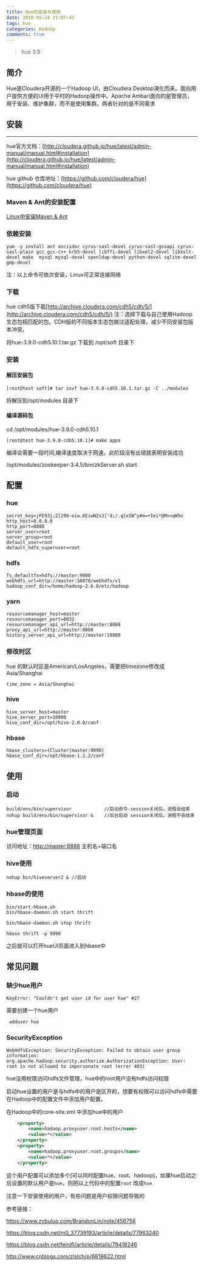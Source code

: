```yaml
---
title: Hue的安装与使用
date: 2018-05-24 21:07:43
tags: hue
categories: Hadoop
comments: true
---
```


> hue 3.9

## 简介

Hue是Cloudera开源的一个Hadoop UI，由Cloudera Desktop演化而来。面向用户提供方便的UI用于平时的Hadoop操作中。Apache Ambari面向的是管理员，用于安装、维护集群，而不是使用集群。两者针对的是不同需求

<!--more-->

## 安装

---

hue官方文档：[http://cloudera.github.io/hue/latest/admin-manual/manual.html#installation](http://cloudera.github.io/hue/latest/admin-manual/manual.html#installation)

hue github 仓库地址：[https://github.com/cloudera/hue](https://github.com/cloudera/hue)

### Maven & Ant的安装配置


[Linux中安装Maven & Ant](https://hadronw.com/2018/04-22/Linux%E4%B8%AD%E5%AE%89%E8%A3%85Maven-Ant/)


### 依赖安装

```
yum -y install ant asciidoc cyrus-sasl-devel cyrus-sasl-gssapi cyrus-sasl-plain gcc gcc-c++ krb5-devel libffi-devel libxml2-devel libxslt-devel make  mysql mysql-devel openldap-devel python-devel sqlite-devel gmp-devel
```
注：以上命令可依次安装，Linux可正常连接网络


### 下载


hue cdh5版下载[http://archive.cloudera.com/cdh5/cdh/5/](http://archive.cloudera.com/cdh5/cdh/5/)
注：选择下载与自己使用Hadoop 生态包相匹配的包。CDH版的不同版本生态包做过适配处理，减少不同安装包版本冲突。

将hue-3.9.0-cdh5.10.1.tar.gz 下载到 /opt/soft 目录下 


### 安装

#### 解压安装包

```
[root@test soft]# tar zxvf hue-3.9.0-cdh5.10.1.tar.gz -C ../modules 

```
将解压到/opt/modules 目录下

#### 编译源码包

cd /opt/modules/hue-3.9.0-cdh5.10.1

```
[root@test hue-3.9.0-cdh5.10.1]# make apps
```

编译会需要一段时间,编译速度取决于网速。此阶段没有出错就表明安装成功

/opt/modules/zookeeper-3.4.5/bin/zkServer.sh start

## 配置

### hue


```
secret_key=jFE93j;2[290-eiw.KEiwN2s3['d;/.q[eIW^y#e=+Iei*@Mn<qW5o
http_host=0.0.0.0
http_port=8888
server_user=root
server_group=root
default_user=root
default_hdfs_superuser=root
```

### hdfs

```
fs_defaultfs=hdfs://master:9000
webhdfs_url=http://master:50070/webhdfs/v1
hadoop_conf_dir=/home/hadoop-2.6.0/etc/hadoop
```

### yarn


```
resourcemanager_host=master
resourcemanager_port=8032
resourcemanager_api_url=http://master:8088
proxy_api_url=http://master:8088
history_server_api_url=http://master:19888

```

### 修改时区

hue 的默认时区是American/LosAngeles，需要把timezone修改成Asia/Shanghai


```
time_zone = Asia/Shanghai
```


### hive


```
hive_server_host=master
hive_server_port=10000
hive_conf_dir=/opt/hive-2.0.0/conf
```



### hbase

```code
hbase_clusters=(Cluster|master:9090)
hbase_conf_dir=/opt/hbase-1.2.2/conf
```

## 使用

### 启动


```
build/env/bin/supervisor            //启动命令-session关闭后，进程会结束
nohup build/env/bin/supervisor &    //后台启动 session关闭后，进程不会结束
```


### hue管理页面

访问地址：[http://master:8888](http://master:8888)  主机名+端口名


### hive使用


```
nohup bin/hiveserver2 & //启动
```

### hbase的使用


```
bin/start-hbase.sh
bin/hbase-daemon.sh start thrift

bin/hbase-daemon.sh stop thrift

hbase thrift -p 9090

```
之后就可以打开hueUI页面进入到hbase中


## 常见问题

### 缺少hue用户

```error
KeyError: "Couldn't get user id for user hue" #27
```

需要创建一个hue用户


```bash
 adduser hue
```

### SecurityException


```error
WebHdfsException: SecurityException: Failed to obtain user group information: org.apache.hadoop.security.authorize.AuthorizationException: User: root is not allowed to impersonate root (error 403)
```


hue没用权限访问hdfs文件管理，hue中的root用户没有hdfs访问权限

启动hue设置的用户是与hdfs中的用户是区开的，想要有权限可以访问hdfs中需要在Hadoop中的配置文件中添加用户配置。

在Hadoop中的core-site.xml 中添加hue中的用户

```xml
    <property>
        <name>hadoop.proxyuser.root.hosts</name>
        <value>*</value>
    </property>
    <property>
        <name>hadoop.proxyuser.root.groups</name>
        <value>*</value>
    </property>

```

这个用户配置可以添加多个[可以同时配置hue、root、hadoop]，如果hue启动之后设置的默认用户是`hue`，则把以上代码中的配置`root` 改成`hue`

注意一下安装使用的用户，有些问题是用户权限问题导致的




参考链接：

https://www.zybuluo.com/BrandonLin/note/456756

https://blog.csdn.net/m0_37739193/article/details/77963240

https://blog.csdn.net/feinifi/article/details/79418246

http://www.cnblogs.com/zlslch/p/6819622.html




